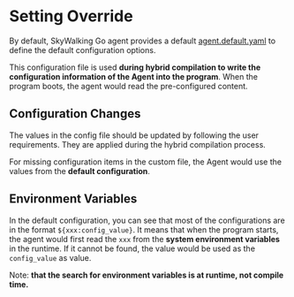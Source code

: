 # Setting Override

By default, SkyWalking Go agent provides a default [agent.default.yaml](../../../tools/go-agent/config/agent.default.yaml) to define the default configuration options.

This configuration file is used **during hybrid compilation to write the configuration information of the Agent into the program**.
When the program boots, the agent would read the pre-configured content.

## Configuration Changes

The values in the config file should be updated by following the user requirements. They are applied during the hybrid compilation process.

For missing configuration items in the custom file, the Agent would use the values from the **default configuration**.

## Environment Variables

In the default configuration, you can see that most of the configurations are in the format `${xxx:config_value}`.
It means that when the program starts, the agent would first read the `xxx` from the **system environment variables** in the runtime.
If it cannot be found, the value would be used as the `config_value` as value. 

Note: **that the search for environment variables is at runtime, not compile time.**

